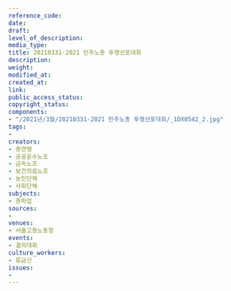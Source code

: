 ```yaml
---
reference_code: 
date: 
draft: 
level_of_description: 
media_type: 
title: 20210331-2021 민주노총 투쟁선포대회
description: 
weight: 
modified_at: 
created_at: 
link: 
public_access_status: 
copyright_status: 
components:
- "/2021년/3월/20210331-2021 민주노총 투쟁선포대회/_1DX0542_2.jpg"
tags:
- 
creators:
- 총연맹
- 공공운수노조
- 금속노조
- 보건의료노조
- 농민단체
- 사회단체
subjects:
- 총파업
sources:
- 
venues:
- 서울고용노동청
events:
- 결의대회
culture_workers:
- 류금신
issues:
- 
---
```

